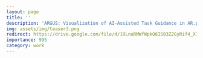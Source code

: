 ```yaml
---
layout: page
title: ''
description: 'ARGUS: Visualization of AI-Assisted Task Guidance in AR.pdf'
img: assets/img/teaser3.png
redirect: https://drive.google.com/file/d/19LnaRMWfWpkQ6IS03Z2GyRif4_XI7eqR/view?usp=sharing
importance: 995
category: work
---
```

